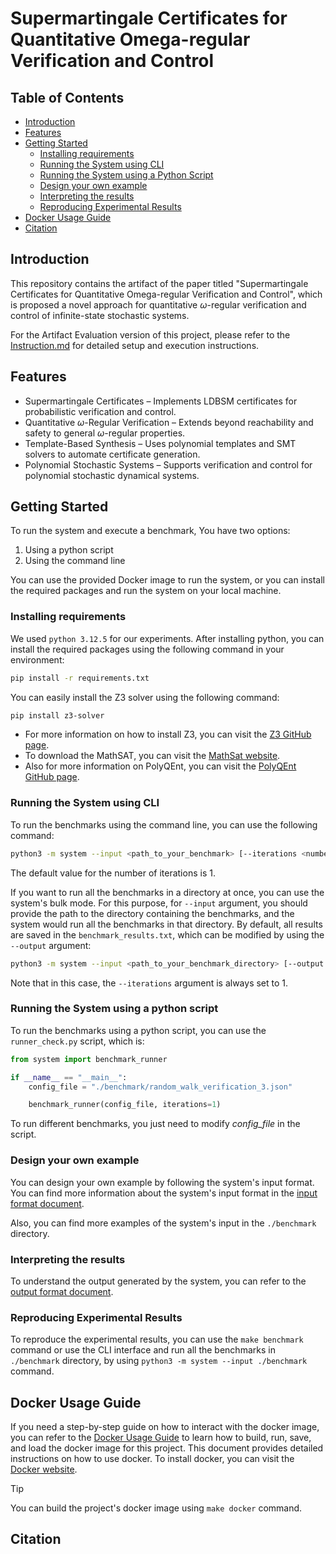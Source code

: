 # Supermartingale Certificates for Quantitative Omega-regular Verification and Control

## Table of Contents

- [Introduction](#introduction)
- [Features](#features)
- [Getting Started](#getting-started)
  - [Installing requirements](#installing-requirements)
  - [Running the System using CLI](#running-the-system-using-cli)
  - [Running the System using a Python Script](#running-the-system-using-a-python-script)
  - [Design your own example](#design-your-own-example)
  - [Interpreting the results](#interpreting-the-results)
  - [Reproducing Experimental Results](#reproducing-experimental-results)
- [Docker Usage Guide](#docker-usage-guide)
- [Citation](#citation)


## Introduction 
This repository contains the artifact of the paper titled 
"Supermartingale Certificates for Quantitative Omega-regular Verification and Control", 
which is proposed a novel approach for quantitative $\omega$-regular verification and control of infinite-state stochastic systems.

For the Artifact Evaluation version of this project, 
please refer to the [Instruction.md](./Documents/Instruction.md) for detailed setup and execution instructions.


## Features

- Supermartingale Certificates – Implements LDBSM certificates for probabilistic verification and control.
- Quantitative $\omega$-Regular Verification – Extends beyond reachability and safety to general $\omega$-regular properties.
- Template-Based Synthesis – Uses polynomial templates and SMT solvers to automate certificate generation.
- Polynomial Stochastic Systems – Supports verification and control for polynomial stochastic dynamical systems.


## Getting Started

To run the system and execute a benchmark, You have two options:
1. Using a python script
2. Using the command line

You can use the provided Docker image to run the system, or you can install the required packages and run the system on your local machine.

### Installing requirements

We used `python 3.12.5` for our experiments. After installing python, you can install the required packages using the following command in your environment:

```bash
pip install -r requirements.txt
```

You can easily install the Z3 solver using the following command:

```bash
pip install z3-solver
```

- For more information on how to install Z3, you can visit the [Z3 GitHub page](https://github.com/Z3Prover/z3).
- To download the MathSAT, you can visit the [MathSat website](https://mathsat.fbk.eu/download.html).
- Also for more information on PolyQEnt, you can visit the [PolyQEnt GitHub page](https://github.com/ChatterjeeGroup-ISTA/polyqent).


### Running the System using CLI

To run the benchmarks using the command line, you can use the following command:

```bash
python3 -m system --input <path_to_your_benchmark> [--iterations <number_of_iterations>]
```
The default value for the number of iterations is 1.

If you want to run all the benchmarks in a directory at once, you can use the system's bulk mode. 
For this purpose, for `--input` argument, you should provide the path to the directory containing the benchmarks, and the system would run all the benchmarks in that directory.
By default, all results are saved in the `benchmark_results.txt`, which can be modified by using the `--output` argument:

```bash
python3 -m system --input <path_to_your_benchmark_directory> [--output <output_file_name>]
```
Note that in this case, the `--iterations` argument is always set to 1.

### Running the System using a python script

To run the benchmarks using a python script, you can use the `runner_check.py` script, which is:

```python
from system import benchmark_runner

if __name__ == "__main__":
    config_file = "./benchmark/random_walk_verification_3.json"

    benchmark_runner(config_file, iterations=1)
```

To run different benchmarks, you just need to modify _config_file_ in the script.


### Design your own example

You can design your own example by following the system's input format. You can find more information about the system's input format in the [input format document](./Documents/input_format.md).

Also, you can find more examples of the system's input in the `./benchmark` directory.


### Interpreting the results

To understand the output generated by the system, 
you can refer to the [output format document](./Documents/output_format.md).


### Reproducing Experimental Results

To reproduce the experimental results, 
you can use the `make benchmark` command or use the CLI interface and run all the benchmarks in `./benchmark` directory, 
by using `python3 -m system --input ./benchmark` command.


## Docker Usage Guide

If you need a step-by-step guide on how to interact with the docker image, you can refer to the [Docker Usage Guide](./Documents/docker.md) to learn how to build, run, save, and load the docker image for this project.
This document provides detailed instructions on how to use docker. To install docker, you can visit the [Docker website](https://www.docker.com/get-started/).

> [!TIP]
> You can build the project's docker image using `make docker` command.

## Citation
